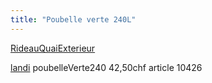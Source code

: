 ```yaml
---
title: "Poubelle verte 240L"
---
```


[RideauQuaiExterieur](notes/zones/RideauQuaiExterieur.md)

[landi](notes/utilisateurs/fournisseurs/landi.md) poubelleVerte240 42,50chf article 10426 